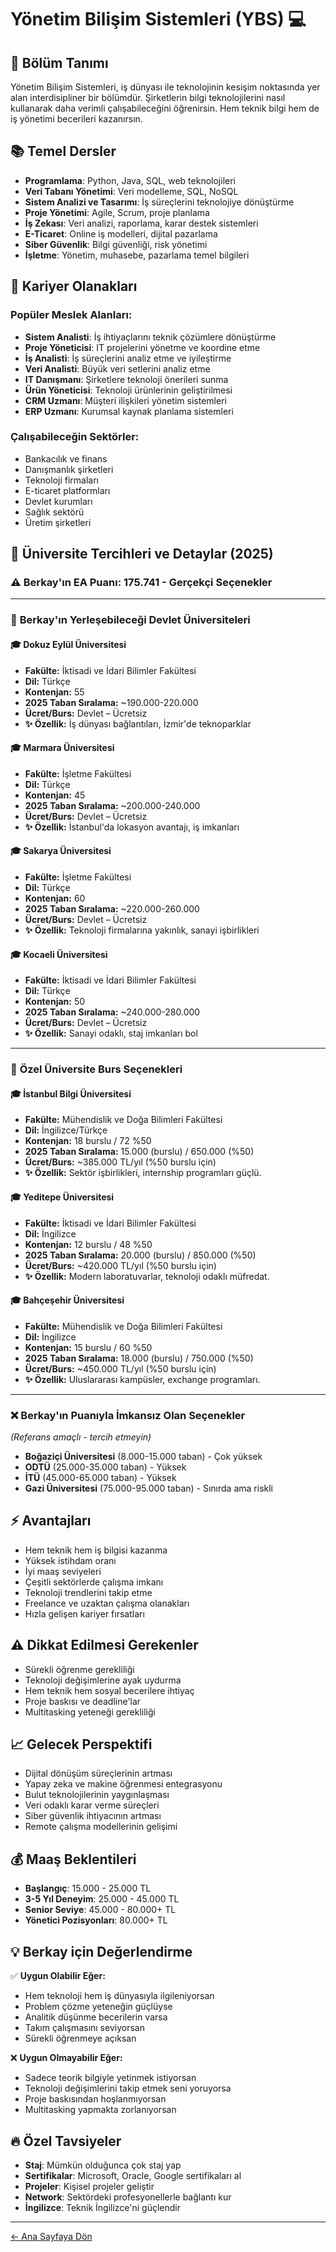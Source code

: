 # Yönetim Bilişim Sistemleri (YBS) 💻

## 🎯 Bölüm Tanımı
Yönetim Bilişim Sistemleri, iş dünyası ile teknolojinin kesişim noktasında yer alan interdisipliner bir bölümdür. Şirketlerin bilgi teknolojilerini nasıl kullanarak daha verimli çalışabileceğini öğrenirsin. Hem teknik bilgi hem de iş yönetimi becerileri kazanırsın.

## 📚 Temel Dersler
- **Programlama**: Python, Java, SQL, web teknolojileri
- **Veri Tabanı Yönetimi**: Veri modelleme, SQL, NoSQL
- **Sistem Analizi ve Tasarımı**: İş süreçlerini teknolojiye dönüştürme
- **Proje Yönetimi**: Agile, Scrum, proje planlama
- **İş Zekası**: Veri analizi, raporlama, karar destek sistemleri
- **E-Ticaret**: Online iş modelleri, dijital pazarlama
- **Siber Güvenlik**: Bilgi güvenliği, risk yönetimi
- **İşletme**: Yönetim, muhasebe, pazarlama temel bilgileri

## 💼 Kariyer Olanakları

### Popüler Meslek Alanları:
- **Sistem Analisti**: İş ihtiyaçlarını teknik çözümlere dönüştürme
- **Proje Yöneticisi**: IT projelerini yönetme ve koordine etme
- **İş Analisti**: İş süreçlerini analiz etme ve iyileştirme
- **Veri Analisti**: Büyük veri setlerini analiz etme
- **IT Danışmanı**: Şirketlere teknoloji önerileri sunma
- **Ürün Yöneticisi**: Teknoloji ürünlerinin geliştirilmesi
- **CRM Uzmanı**: Müşteri ilişkileri yönetim sistemleri
- **ERP Uzmanı**: Kurumsal kaynak planlama sistemleri

### Çalışabileceğin Sektörler:
- Bankacılık ve finans
- Danışmanlık şirketleri
- Teknoloji firmaları
- E-ticaret platformları
- Devlet kurumları
- Sağlık sektörü
- Üretim şirketleri

## 🏫 Üniversite Tercihleri ve Detaylar (2025)

### ⚠️ **Berkay'ın EA Puanı: 175.741 - Gerçekçi Seçenekler**

---

### 📍 **Berkay'ın Yerleşebileceği Devlet Üniversiteleri**

#### 🎓 **Dokuz Eylül Üniversitesi**
- **Fakülte:** İktisadi ve İdari Bilimler Fakültesi  
- **Dil:** Türkçe  
- **Kontenjan:** 55  
- **2025 Taban Sıralama:** ~190.000-220.000  
- **Ücret/Burs:** Devlet – Ücretsiz  
- **✨ Özellik:** İş dünyası bağlantıları, İzmir'de teknoparklar

#### 🎓 **Marmara Üniversitesi**
- **Fakülte:** İşletme Fakültesi  
- **Dil:** Türkçe  
- **Kontenjan:** 45  
- **2025 Taban Sıralama:** ~200.000-240.000  
- **Ücret/Burs:** Devlet – Ücretsiz  
- **✨ Özellik:** İstanbul'da lokasyon avantajı, iş imkanları

#### 🎓 **Sakarya Üniversitesi**
- **Fakülte:** İşletme Fakültesi  
- **Dil:** Türkçe  
- **Kontenjan:** 60  
- **2025 Taban Sıralama:** ~220.000-260.000  
- **Ücret/Burs:** Devlet – Ücretsiz  
- **✨ Özellik:** Teknoloji firmalarına yakınlık, sanayi işbirlikleri

#### 🎓 **Kocaeli Üniversitesi**
- **Fakülte:** İktisadi ve İdari Bilimler Fakültesi  
- **Dil:** Türkçe  
- **Kontenjan:** 50  
- **2025 Taban Sıralama:** ~240.000-280.000  
- **Ücret/Burs:** Devlet – Ücretsiz  
- **✨ Özellik:** Sanayi odaklı, staj imkanları bol

---

### 📍 **Özel Üniversite Burs Seçenekleri**

#### 🎓 **İstanbul Bilgi Üniversitesi**
- **Fakülte:** Mühendislik ve Doğa Bilimleri Fakültesi  
- **Dil:** İngilizce/Türkçe  
- **Kontenjan:** 18 burslu / 72 %50  
- **2025 Taban Sıralama:** 15.000 (burslu) / 650.000 (%50)  
- **Ücret/Burs:** ~385.000 TL/yıl (%50 burslu için)  
- **✨ Özellik:** Sektör işbirlikleri, internship programları güçlü.

#### 🎓 **Yeditepe Üniversitesi**
- **Fakülte:** İktisadi ve İdari Bilimler Fakültesi  
- **Dil:** İngilizce  
- **Kontenjan:** 12 burslu / 48 %50  
- **2025 Taban Sıralama:** 20.000 (burslu) / 850.000 (%50)  
- **Ücret/Burs:** ~420.000 TL/yıl (%50 burslu için)  
- **✨ Özellik:** Modern laboratuvarlar, teknoloji odaklı müfredat.

#### 🎓 **Bahçeşehir Üniversitesi**
- **Fakülte:** Mühendislik ve Doğa Bilimleri Fakültesi  
- **Dil:** İngilizce  
- **Kontenjan:** 15 burslu / 60 %50  
- **2025 Taban Sıralama:** 18.000 (burslu) / 750.000 (%50)  
- **Ücret/Burs:** ~450.000 TL/yıl (%50 burslu için)  
- **✨ Özellik:** Uluslararası kampüsler, exchange programları.

---

### ❌ **Berkay'ın Puanıyla İmkansız Olan Seçenekler**
*(Referans amaçlı - tercih etmeyin)*

- **Boğaziçi Üniversitesi** (8.000-15.000 taban) - Çok yüksek
- **ODTÜ** (25.000-35.000 taban) - Yüksek  
- **İTÜ** (45.000-65.000 taban) - Yüksek
- **Gazi Üniversitesi** (75.000-95.000 taban) - Sınırda ama riskli

## ⚡ Avantajları
- Hem teknik hem iş bilgisi kazanma
- Yüksek istihdam oranı
- İyi maaş seviyeleri
- Çeşitli sektörlerde çalışma imkanı
- Teknoloji trendlerini takip etme
- Freelance ve uzaktan çalışma olanakları
- Hızla gelişen kariyer fırsatları

## ⚠️ Dikkat Edilmesi Gerekenler
- Sürekli öğrenme gerekliliği
- Teknoloji değişimlerine ayak uydurma
- Hem teknik hem sosyal becerilere ihtiyaç
- Proje baskısı ve deadline'lar
- Multitasking yeteneği gerekliliği

## 📈 Gelecek Perspektifi
- Dijital dönüşüm süreçlerinin artması
- Yapay zeka ve makine öğrenmesi entegrasyonu
- Bulut teknolojilerinin yaygınlaşması
- Veri odaklı karar verme süreçleri
- Siber güvenlik ihtiyacının artması
- Remote çalışma modellerinin gelişimi

## 💰 Maaş Beklentileri
- **Başlangıç**: 15.000 - 25.000 TL
- **3-5 Yıl Deneyim**: 25.000 - 45.000 TL
- **Senior Seviye**: 45.000 - 80.000+ TL
- **Yönetici Pozisyonları**: 80.000+ TL

## 💡 Berkay için Değerlendirme
✅ **Uygun Olabilir Eğer:**
- Hem teknoloji hem iş dünyasıyla ilgileniyorsan
- Problem çözme yeteneğin güçlüyse
- Analitik düşünme becerilerin varsa
- Takım çalışmasını seviyorsan
- Sürekli öğrenmeye açıksan

❌ **Uygun Olmayabilir Eğer:**
- Sadece teorik bilgiyle yetinmek istiyorsan
- Teknoloji değişimlerini takip etmek seni yoruyorsa
- Proje baskısından hoşlanmıyorsan
- Multitasking yapmakta zorlanıyorsan

## 🔥 Özel Tavsiyeler
- **Staj**: Mümkün olduğunca çok staj yap
- **Sertifikalar**: Microsoft, Oracle, Google sertifikaları al
- **Projeler**: Kişisel projeler geliştir
- **Network**: Sektördeki profesyonellerle bağlantı kur
- **İngilizce**: Teknik İngilizce'ni güçlendir

---
[← Ana Sayfaya Dön](../README.md)
